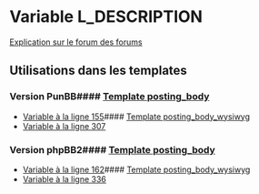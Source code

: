 # Variable L_DESCRIPTION
[Explication sur le forum des forums](http://forum.forumactif.com/t294113-listing-des-variables#L_DESCRIPTION)
## Utilisations dans les templates
### Version PunBB#### [Template posting_body](punbb/posting_body.md)
* [Variable à la ligne 155](../punbb/posting_body.tpl#L155)#### [Template posting_body_wysiwyg](punbb/posting_body_wysiwyg.md)
* [Variable à la ligne 307](../punbb/posting_body_wysiwyg.tpl#L307)
### Version phpBB2#### [Template posting_body](subsilver/posting_body.md)
* [Variable à la ligne 162](../subsilver/posting_body.tpl#L162)#### [Template posting_body_wysiwyg](subsilver/posting_body_wysiwyg.md)
* [Variable à la ligne 336](../subsilver/posting_body_wysiwyg.tpl#L336)